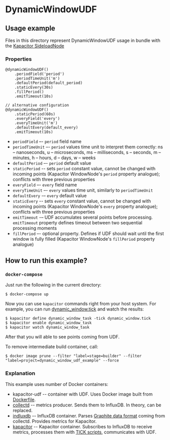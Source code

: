 # DynamicWindowUDF

## Usage example

Files in this directory represent DynamicWindowUDF usage in bundle with the 
[Kapacitor SideloadNode](https://docs.influxdata.com/kapacitor/v1.5/nodes/sideload_node/)

### Properties

```tickscript
@dynamicWindowUDF()
    .periodField('period')
    .periodTimeUnit('m')
    .defaultPeriod(default_period)
    .staticEvery(30s)
    .fillPeriod()
    .emitTimeout(10s)
    
// alternative configuration
@dynamicWindowUDF()
    .staticPeriod(60s)
    .everyField('every')
    .everyTimeUnit('m')
    .defaultEvery(default_every)
    .emitTimeout(10s)
```

* `periodField` –- `period` field name
* `periodTimeUnit` –- `period` values time unit to interpret them correctly: ns 
  – nanoseconds, u – microseconds, ms – milliseconds, s – seconds, m – 
  minutes, h – hours, d – days, w – weeks
* `defaultPeriod` –- `period` default value
* `staticPeriod` -- sets `period` constant value, cannot be changed with 
  incoming points (Kapacitor WindowNode's `period` property
  analogue); conflicts with three previous properties
* `everyField` –- `every` field name
* `everyTimeUnit` –- `every` values time unit, similarly to `periodTimeUnit`
* `defaultEvery` -– `every` default value
* `staticEvery` -- sets `every` constant value, cannot be changed with
  incoming points (Kapacitor WindowNode's `every` property
  analogue); conflicts with three previous properties
* `emitTimeout` -–  UDF accumulates several points before processing. 
  `emitTimeout` property defines timeout between two sequential processing 
  moments
* `fillPeriod` –- optional property. Defines if UDF should wait until the first 
  window is fully filled (Kapacitor WindowNode's `fillPeriod` property 
  analogue)

## How to run this example?

### `docker-compose`

Just run the following in the current directory:

```terminal
$ docker-compose up
```

Now you can use `kapacitor` commands right from your host system. For example,
you can run [dynamic_window.tick](dynamic_window.tick) and watch the results:

```terminal
$ kapacitor define dynamic_window_task -tick dynamic_window.tick
$ kapacitor enable dynamic_window_task
$ kapacitor watch dynamic_window_task
```

After that you will able to see points coming from UDF.

To remove intermediate build container, call:

```terminal
$ docker image prune --filter "label=stage=builder" --filter "label=project=dynamic_window_udf_example" --force
```

### Explanation

This example uses number of Docker containers:

* kapacitor-udf -- container with UDF. Uses Docker image built from
[Dockerfile](../../Dockerfile).
* [collectd](https://registry.hub.docker.com/r/fr3nd/collectd) -- metrics
producer. Sends them to InfluxDB. In theory, can be replaced.
* [indluxdb](https://registry.hub.docker.com/_/influxdb) -- InfluxDB container.
Parses [Graphite data format](https://docs.influxdata.com/influxdb/v1.7/supported_protocols/graphite/#)
coming from collectd. Provides metrics for Kapacitor.
* [kapacitor](https://registry.hub.docker.com/_/kapacitor) -- Kapacitor
container. Subscribes to InfluxDB to receive metrics, processes them with
[TICK scripts](https://docs.influxdata.com/kapacitor/v1.5/tick/syntax/#),
communicates with UDF.
